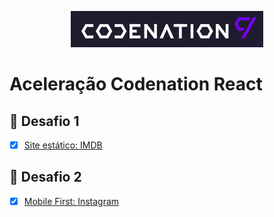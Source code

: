 <p align="center">
  <img alt="Logo Codenation" src="./assets/codenation-logo.png">
</p>

# Aceleração Codenation React

## 🚀 Desafio 1
- [x] [Site estático: IMDB](./challenges/imdb/README.md)

## 🚀 Desafio 2
- [x] [Mobile First: Instagram](./challenges/instagram/README.md)
